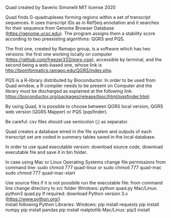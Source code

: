 Quad created by Saverio Simonelli MIT license 2020

Quad finds G-quadruplexes forming regions within a set of transcript sequences. It uses transcript IDs as in RefSeq annotation and it searches for their sequence from Genome Browser Database (https://genome.ucsc.edu). The program assigns them a stability score according to two preexisting algorithms:  QGRS and PQS. 

The first one, created by Ramapo group, is a software which has two versions: the first one working locally on computer (https://github.com/freezer333/qgrs-cpp), accessible by terminal, and the second being a web-based one, whose link is  http://bioinformatics.ramapo.edu/QGRS/index.php.

PQS is a R-library distributed by Bioconductor. In order to be used from Quad window, a R compiler needs to be present on Computer and the library must be discharged as explained at the following  link: https://bioconductor.org/packages/release/bioc/html/pqsfinder.html.

By using Quad, it is possible to choose between QGRS local version, QGRS web version (QGRS Mapper) or PQS (pqsfinder). 

Be careful: csv files should use semicolon (;) as separator.

Quad creates a database wired in the file system and outputs of each transcript set are coded in summary tables saved in the local database.

In order to use quad executable version: download source code, download executable file and save it in bin folder.

In case using Mac or Linux Operating Systems change file permissions from command line:
        sudo chmod 777 quad-linux 
        or
        sudo chmod 777 quad-mac
        sudo chmod 777 quad-mac-start

Use source files if it is not possibile run the executable file:
        from command line change directory to src folder
		Windows: 
			python quad.py
		Mac/Linux: 
			python3 quad.py
		If required:
				download Python version 3.x (https://www.python.org/)	
				install following Python Libraries:
					Windows: 
						pip install requests
						pip install numpy
						pip install pandas 
						pip install matplotlib
					Mac/Linux:
						pip3 install 
